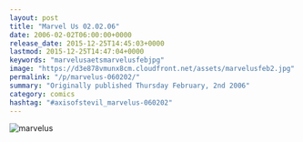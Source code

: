 ```yaml
---
layout: post
title: "Marvel Us 02.02.06"
date: 2006-02-02T06:00:00+0000
release_date: 2015-12-25T14:45:03+0000
lastmod: 2015-12-25T14:47:04+0000
keywords: "marvelusaetsmarvelusfebjpg"
image: "https://d3e878vmunx8cm.cloudfront.net/assets/marvelusfeb2.jpg"
permalink: "/p/marvelus-060202/"
summary: "Originally published Thursday February, 2nd 2006"
category: comics
hashtag: "#axisofstevil_marvelus-060202"
---
```


![marvelus](https://d3e878vmunx8cm.cloudfront.net/assets/marvelusfeb2.jpg)
